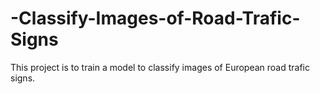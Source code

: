 # -Classify-Images-of-Road-Trafic-Signs
This project is to train a model to classify images of European road trafic signs.
